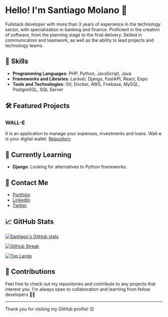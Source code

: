 # Hello! I'm Santiago Molano 👋

Fullstack developer with more than 3 years of experience in the technology sector, with specialization in banking and finance. Proficient in the creation of software, from the planning stage to the final delivery. Skilled in communication and teamwork, as well as the ability to lead projects and technology teams.

## 🚀 Skills

- **Programming Languages**: PHP, Python, JavaScript, Java
- **Frameworks and Libraries**: Laravel, Django, FastAPI, React, Expo
- **Tools and Technologies**: Git, Docker, AWS, Firebase, MySQL, PostgreSQL, SQL Server

## 🛠️ Featured Projects
### WALL-E 
It is an application to manage your expenses, investments and loans. Wall-e is your digital wallet.
[Repository](https://github.com/molxno/walle)

## 🌱 Currently Learning

- **Django**: Looking for alternatives to Python frameworks.

## 💬 Contact Me

- [Portfolio](https://molxno.dev/)
- [LinkedIn](https://www.linkedin.com/in/molanosantiago/)
- [Twitter](https://twitter.com/molxno)

## 📈 GitHub Stats

[![Santiago's GitHub stats](https://github-readme-stats.vercel.app/api?username=molxno&show_icons=true&theme=dracula)](https://github.com/anuraghazra/github-readme-stats)

[![GitHub Streak](https://streak-stats.demolab.com?user=molxno&theme=dracula&border_radius=10&locale=es&date_format=M%20j%5B%2C%20Y%5D&exclude_days=Sun%2CSat)](https://git.io/streak-stats)

[![Top Langs](https://github-readme-stats.vercel.app/api/top-langs/?username=molxno&layout=compact&theme=dracula)](https://github.com/anuraghazra/github-readme-stats)

## 🤝 Contributions

Feel free to check out my repositories and contribute to any projects that interest you. I'm always open to collaboration and learning from fellow developers 💪🏼

---

Thank you for visiting my GitHub profile! 😊
